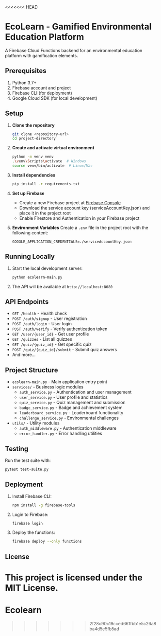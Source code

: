 <<<<<<< HEAD
# EcoLearn - Gamified Environmental Education Platform

A Firebase Cloud Functions backend for an environmental education platform with gamification elements.

## Prerequisites

1. Python 3.7+
2. Firebase account and project
3. Firebase CLI (for deployment)
4. Google Cloud SDK (for local development)

## Setup

1. **Clone the repository**
   ```bash
   git clone <repository-url>
   cd project-directory
   ```

2. **Create and activate virtual environment**
   ```bash
   python -m venv venv
   .\venv\Scripts\activate  # Windows
   source venv/bin/activate  # Linux/Mac
   ```

3. **Install dependencies**
   ```bash
   pip install -r requirements.txt
   ```

4. **Set up Firebase**
   - Create a new Firebase project at [Firebase Console](https://console.firebase.google.com/)
   - Download the service account key (serviceAccountKey.json) and place it in the project root
   - Enable Firestore and Authentication in your Firebase project

5. **Environment Variables**
   Create a `.env` file in the project root with the following content:
   ```
   GOOGLE_APPLICATION_CREDENTIALS=./serviceAccountKey.json
   ```

## Running Locally

1. Start the local development server:
   ```bash
   python ecolearn-main.py
   ```

2. The API will be available at `http://localhost:8080`

## API Endpoints

- `GET /health` - Health check
- `POST /auth/signup` - User registration
- `POST /auth/login` - User login
- `POST /auth/verify` - Verify authentication token
- `GET /user/{user_id}` - Get user profile
- `GET /quizzes` - List all quizzes
- `GET /quiz/{quiz_id}` - Get specific quiz
- `POST /quiz/{quiz_id}/submit` - Submit quiz answers
- And more...

## Project Structure

- `ecolearn-main.py` - Main application entry point
- `services/` - Business logic modules
  - `auth_service.py` - Authentication and user management
  - `user_service.py` - User profile and statistics
  - `quiz_service.py` - Quiz management and submission
  - `badge_service.py` - Badge and achievement system
  - `leaderboard_service.py` - Leaderboard functionality
  - `challenge_service.py` - Environmental challenges
- `utils/` - Utility modules
  - `auth_middleware.py` - Authentication middleware
  - `error_handler.py` - Error handling utilities

## Testing

Run the test suite with:
```bash
pytest test-suite.py
```

## Deployment

1. Install Firebase CLI:
   ```bash
   npm install -g firebase-tools
   ```

2. Login to Firebase:
   ```bash
   firebase login
   ```

3. Deploy the functions:
   ```bash
   firebase deploy --only functions
   ```

## License

This project is licensed under the MIT License.
=======
# Ecolearn
>>>>>>> 2f28c90c19cced661fbb1e5c26a8ba4d5e5fb5ad
